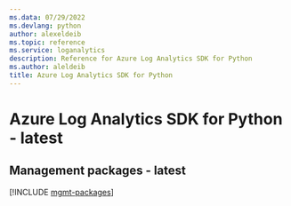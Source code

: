 ```yaml
---
ms.data: 07/29/2022
ms.devlang: python
author: alexeldeib
ms.topic: reference
ms.service: loganalytics
description: Reference for Azure Log Analytics SDK for Python
ms.author: aleldeib
title: Azure Log Analytics SDK for Python
---
```

# Azure Log Analytics SDK for Python - latest

## Management packages - latest
[!INCLUDE [mgmt-packages](log-analytics-mgmt-index.md)]